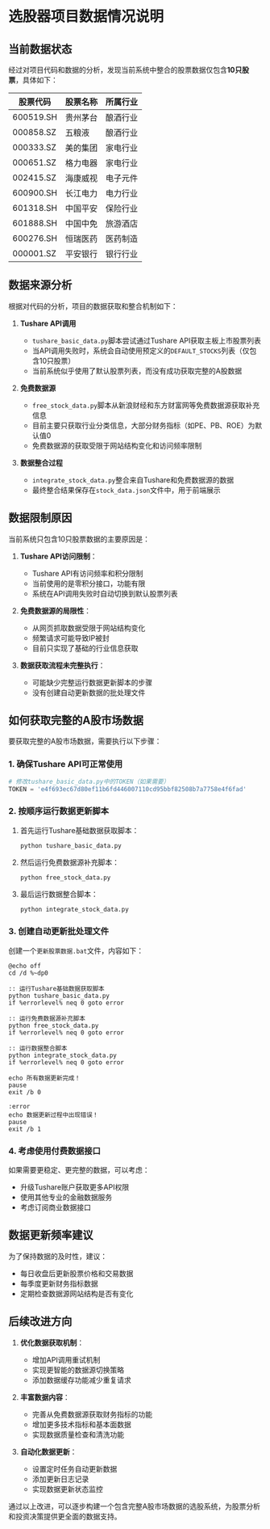 # 选股器项目数据情况说明

## 当前数据状态

经过对项目代码和数据的分析，发现当前系统中整合的股票数据仅包含**10只股票**，具体如下：

| 股票代码 | 股票名称 | 所属行业 |
|---------|---------|---------|
| 600519.SH | 贵州茅台 | 酿酒行业 |
| 000858.SZ | 五粮液 | 酿酒行业 |
| 000333.SZ | 美的集团 | 家电行业 |
| 000651.SZ | 格力电器 | 家电行业 |
| 002415.SZ | 海康威视 | 电子元件 |
| 600900.SH | 长江电力 | 电力行业 |
| 601318.SH | 中国平安 | 保险行业 |
| 601888.SH | 中国中免 | 旅游酒店 |
| 600276.SH | 恒瑞医药 | 医药制造 |
| 000001.SZ | 平安银行 | 银行行业 |

## 数据来源分析

根据对代码的分析，项目的数据获取和整合机制如下：

1. **Tushare API调用**
   - `tushare_basic_data.py`脚本尝试通过Tushare API获取主板上市股票列表
   - 当API调用失败时，系统会自动使用预定义的`DEFAULT_STOCKS`列表（仅包含10只股票）
   - 当前系统似乎使用了默认股票列表，而没有成功获取完整的A股数据

2. **免费数据源**
   - `free_stock_data.py`脚本从新浪财经和东方财富网等免费数据源获取补充信息
   - 目前主要只获取行业分类信息，大部分财务指标（如PE、PB、ROE）为默认值0
   - 免费数据源的获取受限于网站结构变化和访问频率限制

3. **数据整合过程**
   - `integrate_stock_data.py`整合来自Tushare和免费数据源的数据
   - 最终整合结果保存在`stock_data.json`文件中，用于前端展示

## 数据限制原因

当前系统只包含10只股票数据的主要原因是：

1. **Tushare API访问限制**：
   - Tushare API有访问频率和积分限制
   - 当前使用的是零积分接口，功能有限
   - 系统在API调用失败时自动切换到默认股票列表

2. **免费数据源的局限性**：
   - 从网页抓取数据受限于网站结构变化
   - 频繁请求可能导致IP被封
   - 目前只实现了基础的行业信息获取

3. **数据获取流程未完整执行**：
   - 可能缺少完整运行数据更新脚本的步骤
   - 没有创建自动更新数据的批处理文件

## 如何获取完整的A股市场数据

要获取完整的A股市场数据，需要执行以下步骤：

### 1. 确保Tushare API可正常使用

```python
# 修改tushare_basic_data.py中的TOKEN（如果需要）
TOKEN = 'e4f693ec67d80ef11b6fd446007110cd95bbf82508b7a7758e4f6fad'
```

### 2. 按顺序运行数据更新脚本

1. 首先运行Tushare基础数据获取脚本：
   ```bash
   python tushare_basic_data.py
   ```

2. 然后运行免费数据源补充脚本：
   ```bash
   python free_stock_data.py
   ```

3. 最后运行数据整合脚本：
   ```bash
   python integrate_stock_data.py
   ```

### 3. 创建自动更新批处理文件

创建一个`更新股票数据.bat`文件，内容如下：

```batch
@echo off
cd /d %~dp0

:: 运行Tushare基础数据获取脚本
python tushare_basic_data.py
if %errorlevel% neq 0 goto error

:: 运行免费数据源补充脚本
python free_stock_data.py
if %errorlevel% neq 0 goto error

:: 运行数据整合脚本
python integrate_stock_data.py
if %errorlevel% neq 0 goto error

echo 所有数据更新完成！
pause
exit /b 0

:error
echo 数据更新过程中出现错误！
pause
exit /b 1
```

### 4. 考虑使用付费数据接口

如果需要更稳定、更完整的数据，可以考虑：
- 升级Tushare账户获取更多API权限
- 使用其他专业的金融数据服务
- 考虑订阅商业数据接口

## 数据更新频率建议

为了保持数据的及时性，建议：
- 每日收盘后更新股票价格和交易数据
- 每季度更新财务指标数据
- 定期检查数据源网站结构是否有变化

## 后续改进方向

1. **优化数据获取机制**：
   - 增加API调用重试机制
   - 实现更智能的数据源切换策略
   - 添加数据缓存功能减少重复请求

2. **丰富数据内容**：
   - 完善从免费数据源获取财务指标的功能
   - 增加更多技术指标和基本面数据
   - 实现数据质量检查和清洗功能

3. **自动化数据更新**：
   - 设置定时任务自动更新数据
   - 添加更新日志记录
   - 实现数据更新状态监控

通过以上改进，可以逐步构建一个包含完整A股市场数据的选股系统，为股票分析和投资决策提供更全面的数据支持。